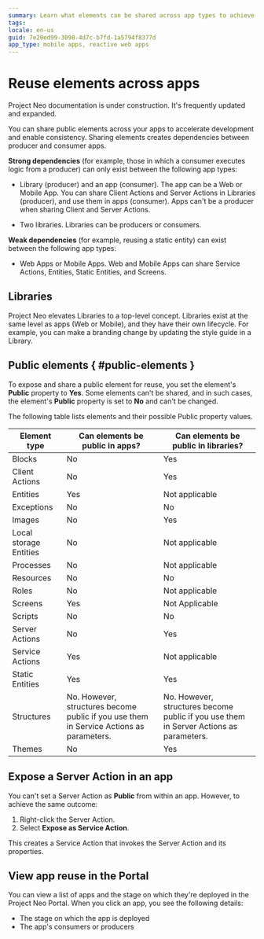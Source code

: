 ```yaml
---
summary: Learn what elements can be shared across app types to achieve a solid app architecture. 
tags:
locale: en-us
guid: 7e20ed99-3098-4d7c-b7fd-1a5794f8377d
app_type: mobile apps, reactive web apps
---
```


# Reuse elements across apps

<div class="info" markdown="1">

Project Neo documentation is under construction. It's frequently updated and expanded.

</div>

You can share public elements across your apps to accelerate development and enable consistency. Sharing elements creates dependencies between producer and consumer apps.

**Strong dependencies** (for example, those in which a consumer executes logic from a producer) can only exist between the following app types:
 
* Library (producer) and an app (consumer). The app can be a Web or Mobile App. You can share Client Actions and Server Actions in Libraries (producer), and use them in apps (consumer). Apps can't be a producer when sharing Client and Server Actions.

* Two libraries. Libraries can be producers or consumers.
 
**Weak dependencies** (for example, reusing a static entity) can exist between the following app types:
 
* Web Apps or Mobile Apps. Web and Mobile Apps can share Service Actions, Entities, Static Entities, and Screens.

## Libraries
 
Project Neo elevates Libraries to a top-level concept. Libraries exist at the same level as apps (Web or Mobile), and they have their own lifecycle. For example, you can make a branding change by updating the style guide in a Library.
 
## Public elements { #public-elements }

To expose and share a public element for reuse, you set the element's **Public** property to **Yes**. Some elements can't be shared, and in such cases, the element's **Public** property is set to **No** and can't be changed.

The following table lists elements and their possible Public property values.
 
| Element type    | Can elements be public in apps? | Can elements be public in libraries? |
| --------------- | ------------------------------- | ------------------------------------ |
| Blocks                    | No                              | Yes                                  |
| Client Actions            | No                              | Yes                                  |
| Entities                  | Yes                             | Not applicable                       |
| Exceptions                | No                             | No                       |
| Images                    | No                              | Yes                                  |
| Local storage Entities    | No                              | Not applicable                       |
| Processes                 | No                              | Not applicable                       |
| Resources                 | No                              | No                                   |
| Roles                     | No                              | Not applicable                       |
| Screens                   | Yes                             | Not Applicable                                   |
| Scripts                   | No                              | No                                   |
| Server Actions            | No                              | Yes                                  |
| Service Actions           | Yes                             | Not applicable                       |
| Static Entities           | Yes                             | Yes                                  |
| Structures                | No. However, structures become public if you use them in Service Actions as parameters. | No. However, structures become public if you use them in Server Actions as parameters. |
| Themes                    | No                              | Yes                                  |

## Expose a Server Action in an app
 
You can't set a Server Action as **Public** from within an app. However, to achieve the same outcome:
 
1. Right-click the Server Action.
2. Select **Expose as Service Action**.

This creates a Service Action that invokes the Server Action and its properties.  
 
## View app reuse in the Portal

You can view a list of apps and the stage on which they're deployed in the Project Neo Portal. When you click an app, you see the following details:

* The stage on which the app is deployed
* The app's consumers or producers
